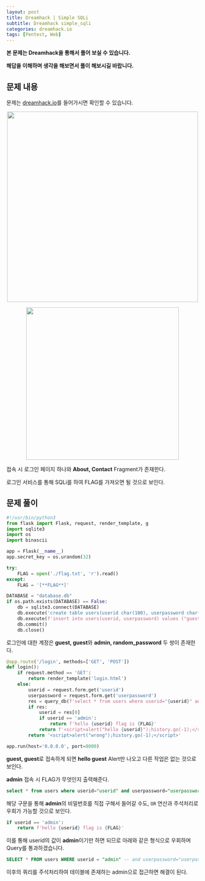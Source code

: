 ```yaml
---
layout: post
title: Dreamhack | Simple SQLi
subtitle: Dreamhack simple_sqli
categories: dreamhack.io
tags: [Pentest, Web]
---
```


**본 문제는 Dreamhack을 통해서 풀어 보실 수 있습니다.**

**해답을 이해하며 생각을 해보면서 풀이 해보시길 바랍니다.**

## 문제 내용

문제는 <a href = "https://dreamhack.io/wargame/challenges/">dreamhack.io</a>를 들어가시면 확인할 수 있습니다.

<p align="center">
<img src ="https://user-images.githubusercontent.com/78135526/208605718-77ffddc3-a6ea-4ab3-84a9-21d9c1206116.png" width = 500> 
</p>

<p align="center">
<img src ="https://user-images.githubusercontent.com/78135526/208605599-5862ad3a-cfdc-4969-b757-d015742bcf71.png" width = 400> 
</p>

접속 시 로그인 페이지 하나와 **About, Contact** Fragment가 존재한다.

로그인 서비스를 통해 SQLi를 하여 FLAG를 가져오면 될 것으로 보인다.

## 문제 풀이

```python
#!/usr/bin/python3
from flask import Flask, request, render_template, g
import sqlite3
import os
import binascii

app = Flask(__name__)
app.secret_key = os.urandom(32)

try:
    FLAG = open('./flag.txt', 'r').read()
except:
    FLAG = '[**FLAG**]'

DATABASE = "database.db"
if os.path.exists(DATABASE) == False:
    db = sqlite3.connect(DATABASE)
    db.execute('create table users(userid char(100), userpassword char(100));')
    db.execute(f'insert into users(userid, userpassword) values ("guest", "guest"), ("admin", "{binascii.hexlify(os.urandom(16)).decode("utf8")}");')
    db.commit()
    db.close()
```

로그인에 대한 계정은 **guest, guest**와 **admin, random_password** 두 쌍이 존재한다.

```python
@app.route('/login', methods=['GET', 'POST'])
def login():
    if request.method == 'GET':
        return render_template('login.html')
    else:
        userid = request.form.get('userid')
        userpassword = request.form.get('userpassword')
        res = query_db(f'select * from users where userid="{userid}" and userpassword="{userpassword}"')
        if res:
            userid = res[0]
            if userid == 'admin':
                return f'hello {userid} flag is {FLAG}'
            return f'<script>alert("hello {userid}");history.go(-1);</script>'
        return '<script>alert("wrong");history.go(-1);</script>'

app.run(host='0.0.0.0', port=8000)
```

**guest, guest**로 접속하게 되면 **hello guest** Alert만 나오고 다른 작업은 없는 것으로 보인다. 

**admin** 접속 시 FLAG가 무엇인지 출력해준다.

```sql
select * from users where userid="userid" and userpassword="userpassword"
```

해당 구문을 통해 **admin**의 비밀번호를 직접 구해서 들어갈 수도, `OR` 연산과 주석처리로 우회가 가능할 것으로 보인다.

```python
if userid == 'admin':
    return f'hello {userid} flag is {FLAG}'
```

이를 통해 userid의 값이 **admin**이기만 하면 되므로 아래와 같은 형식으로 우회하며 Query를 통과하겠습니다.

```sql
SELECT * FROM users WHERE userid = "admin" -- and userpassword="userpassword"
```

이후의 쿼리를 주석처리하여 테이블에 존재하는 admin으로 접근하면 해결이 된다.